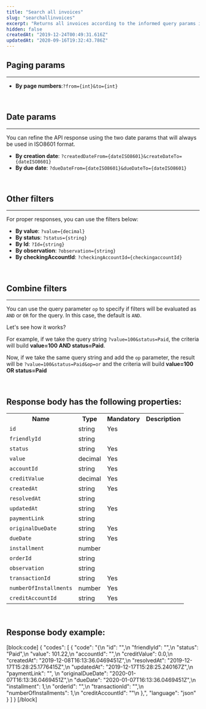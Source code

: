 ```yaml
---
title: "Search all invoices"
slug: "searchallinvoices"
excerpt: "Returns all invoices according to the informed query params in the request."
hidden: false
createdAt: "2019-12-24T00:49:31.616Z"
updatedAt: "2020-09-16T19:32:43.786Z"
---
```

## Paging params 
---
<ul>
<li><strong>By page numbers</strong>:<code>?from={int}&to={int}</code></li>
</ul>

<br>

## Date params
---

You can refine the API response using the two date params that will always be used in ISO8601 format.

<ul>
  <li><strong>By creation date</strong>: <code>?createdDateFrom={dateISO8601}&createDateTo={dateISO8601}</code></li>
  <li><strong>By due date</strong>: <code>?dueDateFrom={dateISO8601}&dueDateTo={dateISO8601}</code></li>
  </ul>

<br>

## Other filters 
---
For proper responses, you can use the filters below:

<ul>
<li><strong>By value</strong>: <code>?value={decimal}</code></li>
<li> <strong>By status</strong>: <code>?status={string}</code></li>
<li><strong>By Id</strong>: <code>?Id={string}</code></li>
<li><strong>By observation</strong>: <code>?observation={string}</code></li>
<li><strong>By checkingAccountId</strong>: <code>?checkingAccountId={checkingaccountId}</code></li>
</ul>

<br>

## Combine filters 
---

You can use the query parameter `op` to specify if filters will be evaluated as `AND` or `OR` for the query. In this case, the default is `AND`.

Let's see how it works? 

For example, if we take the query string `?value=100&status=Paid`, the criteria will build <strong>value=100 AND status=Paid</strong>. 

Now, if we take the same query string and add the `op` parameter, the result will be `?value=100&status=Paid&op=or` and the criteria will build <strong>value=100 OR status=Paid</strong>

<br>

## Response body has the following properties:
<table>
    <tr>
        <th>Name</th>
        <th>Type</th>
        <th>Mandatory</th>
        <th>Description</th>
    </tr>
    <tr>
        <td><code>id</code></td>
        <td>string</td>
        <td>Yes</td>
        <td></td>
    </tr>
<tr>
        <td><code>friendlyId</code></td>
        <td>string</td>
        <td></td>
        <td></td>
    </tr>
 <tr>
        <td><code>status</code></td>
        <td>string</td>
        <td>Yes</td>
        <td></td>
    </tr>
 <tr>
        <td><code>value</code></td>
        <td>decimal</td>
        <td>Yes</td>
        <td></td>
    </tr>
 <tr>
        <td><code>accountId</code></td>
        <td>string</td>
        <td>Yes</td>
        <td></td>
    </tr>
    <tr>
        <td><code>creditValue</code></td>
        <td>decimal</td>
        <td>Yes</td>
        <td></td>
    </tr>
 <tr>
        <td><code>createdAt</code></td>
        <td>string</td>
        <td>Yes</td>
        <td></td>
    </tr>
 <tr>
        <td><code>resolvedAt</code></td>
        <td>string</td>
        <td></td>
        <td></td>
    </tr>
 <tr>
        <td><code>updatedAt</code></td>
        <td>string</td>
        <td>Yes</td>
        <td></td>
    </tr>
 <tr>
        <td><code>paymentLink</code></td>
        <td>string</td>
        <td></td>
        <td></td>
    </tr>
 <td><code>originalDueDate</code></td>
        <td>string</td>
        <td>Yes</td>
        <td></td>
    </tr>
    <tr>
        <td><code>dueDate</code></td>
        <td>string</td>
        <td>Yes</td>
        <td></td>
    </tr>
 <tr>
        <td><code>installment</code></td>
        <td>number</td>
        <td></td>
        <td></td>
    </tr>
 <tr>
        <td><code>orderId</code></td>
        <td>string</td>
        <td></td>
        <td></td>
    </tr>
 <tr>
        <td><code>observation</code></td>
        <td>string</td>
        <td></td>
        <td></td>
    </tr>
 <tr>
        <td><code>transactionId</code></td>
        <td>string</td>
        <td>Yes</td>
        <td></td>
    </tr>
<td><code>numberOfInstallments</code></td>
        <td>number</td>
        <td>Yes</td>
        <td></td>
    </tr>
    <tr>
        <td><code>creditAccountId</code></td>
        <td>string</td>
        <td>Yes</td>
        <td></td>
  </tr>
</table>

<br>

## Response body example:
[block:code]
{
  "codes": [
    {
      "code": "{\n            \"id\": \"\",\n            \"friendlyId\": \"\",\n            \"status\": \"Paid\",\n            \"value\": 101.22,\n            \"accountId\": \"\",\n            \"creditValue\": 0.0,\n            \"createdAt\": \"2019-12-08T16:13:36.0469451Z\",\n            \"resolvedAt\": \"2019-12-17T15:28:25.1776415Z\",\n            \"updatedAt\": \"2019-12-17T15:28:25.240167Z\",\n            \"paymentLink\": \"\",  \n            \"originalDueDate\": \"2020-01-07T16:13:36.0469451Z\",\n            \"dueDate\": \"2020-01-07T16:13:36.0469451Z\",\n            \"installment\": 1,\n            \"orderId\": \"\",\n            \"transactionId\": \"\",\n            \"numberOfInstallments\": 1,\n            \"creditAccountId\": \"\"\n        },",
      "language": "json"
    }
  ]
}
[/block]